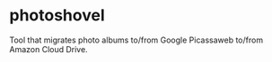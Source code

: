 # photoshovel
Tool that migrates photo albums to/from Google Picassaweb to/from Amazon Cloud Drive.
